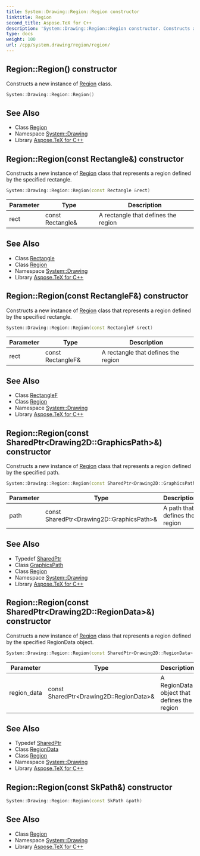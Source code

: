 ```yaml
---
title: System::Drawing::Region::Region constructor
linktitle: Region
second_title: Aspose.TeX for C++
description: 'System::Drawing::Region::Region constructor. Constructs a new instance of Region class in C++.'
type: docs
weight: 100
url: /cpp/system.drawing/region/region/
---
```

## Region::Region() constructor


Constructs a new instance of [Region](../) class.

```cpp
System::Drawing::Region::Region()
```

## See Also

* Class [Region](../)
* Namespace [System::Drawing](../../)
* Library [Aspose.TeX for C++](../../../)
## Region::Region(const Rectangle\&) constructor


Constructs a new instance of [Region](../) class that represents a region defined by the specified rectangle.

```cpp
System::Drawing::Region::Region(const Rectangle &rect)
```


| Parameter | Type | Description |
| --- | --- | --- |
| rect | const Rectangle\& | A rectangle that defines the region |

## See Also

* Class [Rectangle](../../rectangle/)
* Class [Region](../)
* Namespace [System::Drawing](../../)
* Library [Aspose.TeX for C++](../../../)
## Region::Region(const RectangleF\&) constructor


Constructs a new instance of [Region](../) class that represents a region defined by the specified rectangle.

```cpp
System::Drawing::Region::Region(const RectangleF &rect)
```


| Parameter | Type | Description |
| --- | --- | --- |
| rect | const RectangleF\& | A rectangle that defines the region |

## See Also

* Class [RectangleF](../../rectanglef/)
* Class [Region](../)
* Namespace [System::Drawing](../../)
* Library [Aspose.TeX for C++](../../../)
## Region::Region(const SharedPtr\<Drawing2D::GraphicsPath\>\&) constructor


Constructs a new instance of [Region](../) class that represents a region defined by the specified path.

```cpp
System::Drawing::Region::Region(const SharedPtr<Drawing2D::GraphicsPath> &path)
```


| Parameter | Type | Description |
| --- | --- | --- |
| path | const SharedPtr\<Drawing2D::GraphicsPath\>\& | A path that defines the region |

## See Also

* Typedef [SharedPtr](../../../system/sharedptr/)
* Class [GraphicsPath](../../../system.drawing.drawing2d/graphicspath/)
* Class [Region](../)
* Namespace [System::Drawing](../../)
* Library [Aspose.TeX for C++](../../../)
## Region::Region(const SharedPtr\<Drawing2D::RegionData\>\&) constructor


Constructs a new instance of [Region](../) class that represents a region defined by the specified RegionData object.

```cpp
System::Drawing::Region::Region(const SharedPtr<Drawing2D::RegionData> &region_data)
```


| Parameter | Type | Description |
| --- | --- | --- |
| region_data | const SharedPtr\<Drawing2D::RegionData\>\& | A RegionData object that defines the region |

## See Also

* Typedef [SharedPtr](../../../system/sharedptr/)
* Class [RegionData](../../../system.drawing.drawing2d/regiondata/)
* Class [Region](../)
* Namespace [System::Drawing](../../)
* Library [Aspose.TeX for C++](../../../)
## Region::Region(const SkPath\&) constructor




```cpp
System::Drawing::Region::Region(const SkPath &path)
```

## See Also

* Class [Region](../)
* Namespace [System::Drawing](../../)
* Library [Aspose.TeX for C++](../../../)
